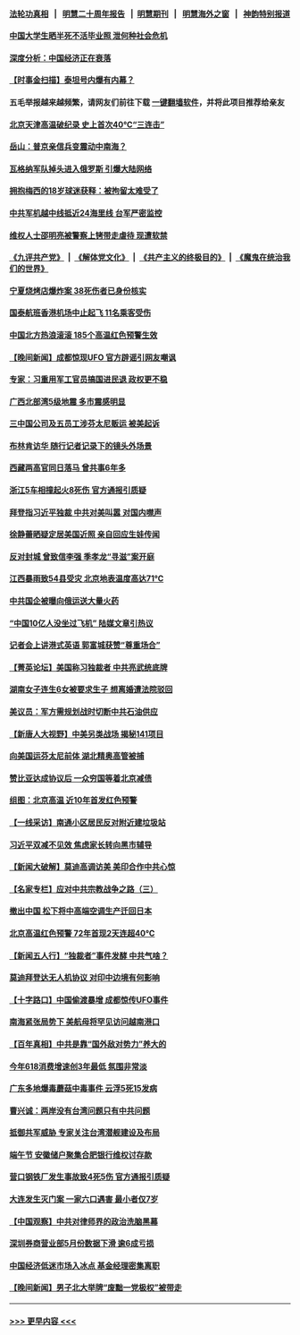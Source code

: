 #### [法轮功真相](https://github.com/gfw-breaker/truth/blob/master/README.md?t=0) &nbsp;&nbsp;|&nbsp;&nbsp; [明慧二十周年报告](https://github.com/gfw-breaker/mh-reports/blob/master/README.md?t=0) &nbsp;&nbsp;|&nbsp;&nbsp;[明慧期刊](https://github.com/gfw-breaker/mh-qikan) &nbsp;&nbsp;|&nbsp;&nbsp; [明慧海外之窗](https://github.com/gfw-breaker/mh-news/blob/master/README.md?t=0) &nbsp;&nbsp;|&nbsp;&nbsp; [神韵特别报道](https://github.com/gfw-breaker/mh-news/blob/master/shenyun.md?t=0)
#### [中国大学生晒半死不活毕业照 泄何种社会危机](../pages/nsc413/n14022172.md?t=06250343) 
#### [深度分析：中国经济正在衰落](../pages/nsc413/n14022086.md?t=06250343) 
#### [【时事金扫描】泰坦号内爆有内幕？](../pages/nsc413/n14022124.md?t=06250343) 
#### 五毛举报越来越频繁，请网友们前往下载 [一键翻墙软件](https://github.com/gfw-breaker/ssr-accounts)，并将此项目推荐给亲友
#### [北京天津高温破纪录 史上首次40℃“三连击”](../pages/nsc413/n14021979.md?t=06250343) 
#### [岳山：普京亲信兵变震动中南海？](../pages/nsc413/n14022079.md?t=06250343) 
#### [瓦格纳军队掉头进入俄罗斯 引爆大陆网络](../pages/nsc413/n14022011.md?t=06250343) 
#### [拥抱梅西的18岁球迷获释：被拘留太难受了](../pages/nsc413/n14021889.md?t=06250343) 
#### [中共军机越中线抵近24海里线 台军严密监控](../pages/nsc413/n14021919.md?t=06250343) 
#### [维权人士邵明亮被警察上铐带走虐待 现遭软禁](../pages/nsc413/n14021977.md?t=06250343) 
#### [《九评共产党》](https://github.com/begood0513/9ping.md/blob/master/README.md) &nbsp;|&nbsp; [《解体党文化》](../../../../jtdwh.md/blob/master/README.md)  &nbsp;|&nbsp; [《共产主义的终极目的》](../../../../gczydzjmd.md/blob/master/README.md) &nbsp;|&nbsp; [《魔鬼在统治我们的世界》](../../../../mgztzwmdsj.md/blob/master/README.md) 
#### [宁夏烧烤店爆炸案 38死伤者已身份核实](../pages/nsc413/n14022004.md?t=06250343) 
#### [国泰航班香港机场中止起飞 11名乘客受伤](../pages/nsc413/n14021982.md?t=06250343) 
#### [中国北方热浪滚滚 185个高温红色预警生效](../pages/nsc413/n14021971.md?t=06250343) 
#### [【晚间新闻】成都惊现UFO 官方辟谣引网友嘲讽](../pages/nsc413/n14021949.md?t=06250343) 
#### [专家：习重用军工官员搞国进民退 政权更不稳](../pages/nsc413/n14021841.md?t=06250343) 
#### [广西北部湾5级地震 多市震感明显](../pages/nsc413/n14021934.md?t=06250343) 
#### [三中国公司及五员工涉芬太尼贩运 被美起诉](../pages/nsc413/n14021865.md?t=06250343) 
#### [布林肯访华 随行记者记录下的镜头外场景](../pages/nsc413/n14021834.md?t=06250343) 
#### [西藏两高官同日落马 曾共事6年多](../pages/nsc413/n14021859.md?t=06250343) 
#### [浙江5车相撞起火8死伤 官方通报引质疑](../pages/nsc413/n14021844.md?t=06250343) 
#### [拜登指习近平独裁 中共对美叫嚣 对国内噤声](../pages/nsc413/n14021706.md?t=06250343) 
#### [徐静蕾晒疑定居美国近照 亲自回应生娃传闻](../pages/nsc413/n14021766.md?t=06250343) 
#### [反对封城 曾致信李强 季孝龙“寻滋”案开庭](../pages/nsc413/n14021798.md?t=06250343) 
#### [江西暴雨致54县受灾 北京地表温度高达71℃](../pages/nsc413/n14021771.md?t=06250343) 
#### [中共国企被曝向俄运送大量火药](../pages/nsc413/n14021756.md?t=06250343) 
#### [“中国10亿人没坐过飞机” 陆媒文章引热议](../pages/nsc413/n14021755.md?t=06250343) 
#### [记者会上讲港式英语 郭富城获赞“尊重场合”](../pages/nsc413/n14021703.md?t=06250343) 
#### [【菁英论坛】美国称习独裁者 中共亮武统底牌](../pages/nsc413/n14021749.md?t=06250343) 
#### [湖南女子连生6女被要求生子 想离婚遭法院驳回](../pages/nsc413/n14021718.md?t=06250343) 
#### [美议员：军方需规划战时切断中共石油供应](../pages/nsc413/n14021633.md?t=06250343) 
#### [【新唐人大视野】中美另类战场 揭秘141项目](../pages/nsc413/n14021701.md?t=06250343) 
#### [向美国运芬太尼前体 湖北精奥高管被捕](../pages/nsc413/n14021709.md?t=06250343) 
#### [赞比亚达成协议后 一众穷国等着北京减债](../pages/nsc413/n14021694.md?t=06250343) 
#### [组图：北京高温 近10年首发红色预警](../pages/nsc413/n14021651.md?t=06250343) 
#### [【一线采访】南通小区居民反对附近建垃圾站](../pages/nsc413/n14021690.md?t=06250343) 
#### [习近平双减不见效 焦虑家长转向黑市辅导](../pages/nsc413/n14021686.md?t=06250343) 
#### [【新闻大破解】莫迪高调访美 美印合作中共心惊](../pages/nsc413/n14021595.md?t=06250343) 
#### [【名家专栏】应对中共宗教战争之路（三）](../pages/nsc413/n14010377.md?t=06250343) 
#### [撤出中国 松下将中高端空调生产迁回日本](../pages/nsc413/n14021669.md?t=06250343) 
#### [北京高温红色预警 72年首现2天连超40℃](../pages/nsc413/n14021465.md?t=06250343) 
#### [【新闻五人行】“独裁者”事件发酵 中共气啥？](../pages/nsc413/n14021626.md?t=06250343) 
#### [莫迪拜登达无人机协议 对印中边境有何影响](../pages/nsc413/n14021618.md?t=06250343) 
#### [【十字路口】中国偷渡暴增 成都惊传UFO事件](../pages/nsc413/n14021574.md?t=06250343) 
#### [南海紧张局势下 美航母将罕见访问越南港口](../pages/nsc413/n14021533.md?t=06250343) 
#### [【百年真相】中共是靠“国外敌对势力”养大的](../pages/nsc413/n14020989.md?t=06250343) 
#### [今年618消费增速创3年最低 氛围非常淡](../pages/nsc413/n14021499.md?t=06250343) 
#### [广东多地爆毒蘑菇中毒事件 云浮5死15发病](../pages/nsc413/n14021476.md?t=06250343) 
#### [曹兴诚：两岸没有台湾问题只有中共问题](../pages/nsc413/n14021446.md?t=06250343) 
#### [抵御共军威胁 专家关注台湾潜舰建设及布局](../pages/nsc413/n14019610.md?t=06250343) 
#### [端午节 安徽储户聚集合肥银行维权讨存款](../pages/nsc413/n14021481.md?t=06250343) 
#### [营口钢铁厂发生事故致4死5伤 官方通报引质疑](../pages/nsc413/n14021434.md?t=06250343) 
#### [大连发生灭门案 一家六口遇害 最小者仅7岁](../pages/nsc413/n14021459.md?t=06250343) 
#### [【中国观察】中共对律师界的政治洗脑黑幕](../pages/nsc413/n14021404.md?t=06250343) 
#### [深圳券商营业部5月份数据下滑 逾6成亏损](../pages/nsc413/n14021442.md?t=06250343) 
#### [中国经济低迷市场入冰点 基金经理密集离职](../pages/nsc413/n14021435.md?t=06250343) 
#### [【晚间新闻】男子北大举牌“废黜一党极权”被带走](../pages/nsc413/n14021427.md?t=06250343) 

----
#### [ >>> 更早内容 <<< ](../indexes/nsc413-earlier.md)
